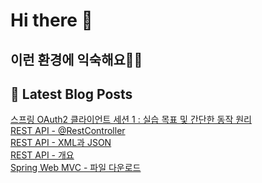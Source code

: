 # Hi there 👋

## 이런 환경에 익숙해요✍🏼

## 📕 Latest Blog Posts

<a href=https://jhyngu.tistory.com/82>스프링 OAuth2 클라이언트 세션 1 : 실습 목표 및 간단한 동작 원리</a></br><a href=https://jhyngu.tistory.com/81>REST API - @RestController</a></br><a href=https://jhyngu.tistory.com/80>REST API - XML과 JSON</a></br><a href=https://jhyngu.tistory.com/79>REST API - 개요</a></br><a href=https://jhyngu.tistory.com/78>Spring Web MVC - 파일 다운로드</a></br>